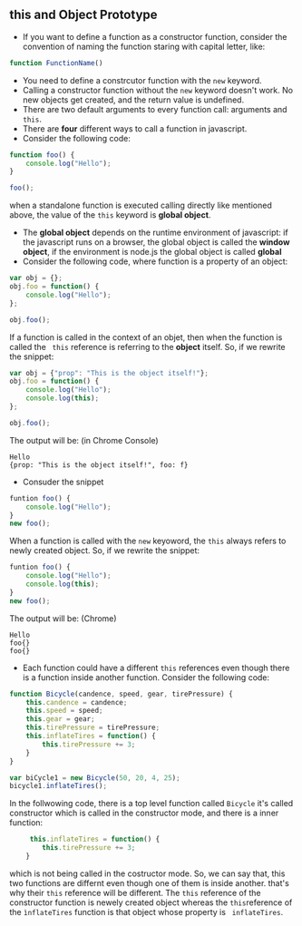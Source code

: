 ## this and Object Prototype

- If you want to define a function as a constructor function, consider the convention of naming the function staring with capital letter, like:
``` javascript
function FunctionName()
```
- You need to define a constrcutor function with the ``` new ``` keyword.
- Calling a constructor function without the ``` new ``` keyword doesn't work. No new objects get created, and the return value is undefined.
- There are two default arguments to every function call: arguments and ``` this ```.
- There are **four** different ways to call a function in javascript.
- Consider the following code:
``` javascript
function foo() {
    console.log("Hello");
}

foo();
```
when a standalone function is executed calling directly like mentioned above, the value of the ``` this ``` keyword is **global object**.
- The **global object** depends on the runtime environment of javascript: if the javascript runs on a browser, the global object is called the **window object**, if the environment is node.js the global object is called **global**
- Consider the following code, where function is a property of an object:
```javascript
var obj = {};
obj.foo = function() {
    console.log("Hello");
};

obj.foo();
```
If a function is called in the context of an objet, then when the function is called the ``` this``` reference is referring to the **object** itself. So, if we rewrite the snippet:
```javascript
var obj = {"prop": "This is the object itself!"};
obj.foo = function() {
    console.log("Hello");
    console.log(this);
};

obj.foo();
```
The output will be: (in Chrome Console)
```code
Hello
{prop: "This is the object itself!", foo: f} 
```
- Consuder the snippet
```javascript 
funtion foo() {
    console.log("Hello");
}
new foo();
```
When a function is called with the ``` new ``` keyoword, the ``` this ``` always refers to newly created object. So, if we rewrite the snippet:
```javascript 
funtion foo() {
    console.log("Hello");
    console.log(this);
}
new foo();
```
The output will be: (Chrome)
``` code
Hello
foo{}
foo{}
``` 
- Each function could have a different ``` this ``` references even though there is a function inside another function. Consider the following code:
``` javascript 
function Bicycle(candence, speed, gear, tirePressure) {
    this.candence = candence;
    this.speed = speed;
    this.gear = gear;
    this.tirePressure = tirePressure;
    this.inflateTires = function() {
        this.tirePressure += 3;
    }
}

var biCycle1 = new Bicycle(50, 20, 4, 25);
bicycle1.inflateTires();
``` 
In the follwowing code, there is a top level function called ``` Bicycle ``` it's called constructor which is called in the constructor mode, and there is a inner function:
```javascript
     this.inflateTires = function() {
        this.tirePressure += 3;
    }
```
which is not being called in the costructor mode. So, we can say that, this two functions are differnt even though one of them is inside another. that's why their ``` this ``` reference will be different. The ``` this ``` reference of the constructor function is newely created object whereas the ``` this ```reference of the ``` ìnflateTires ``` function is that object whose property is ``` inflateTires```.